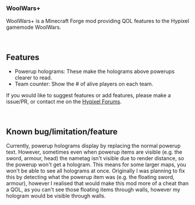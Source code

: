 ### WoolWars+

WoolWars+ is a Minecraft Forge mod providing QOL features to the Hypixel gamemode WoolWars.

<br>

## Features
 - Powerup holograms: These make the holograms above powerups clearer to read.
 - Team counter: Show the # of alive players on each team.

If you would like to suggest features or add features, please make a issue/PR, or contact me on the [Hypixel Forums](https://hypixel.net/members/mqlvin.3477231/).

<br>

## Known bug/limitation/feature
Currently, powerup holograms display by replacing the normal powerup text. However, sometimes even when powerup items are visible (e.g. the sword, armour, head) the nametag isn't visible due to render distance, so the powerup won't get a hologram. This means for some larger maps, you won't be able to see all holograms at once.
Originally I was planning to fix this by detecting what the powerup item was (e.g. the floating sword, armour), however I realised that would make this mod more of a cheat than a QOL, as you can't see those floating items through walls, however my hologram would be visible through walls.
